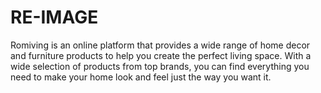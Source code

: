 # RE-IMAGE
Romiving is an online platform that provides a wide range of home decor and furniture products to help you create the perfect living space. With a wide selection of products from top brands, you can find everything you need to make your home look and feel just the way you want it.
